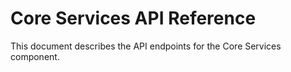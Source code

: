 # Core Services API Reference

This document describes the API endpoints for the Core Services component.
